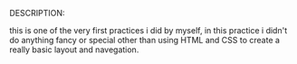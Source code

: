 DESCRIPTION: 

this is one of the very first practices i did by myself, in this practice i didn't do anything fancy or special other than using HTML and CSS to create a really basic layout and navegation.